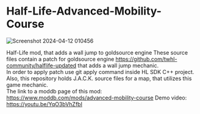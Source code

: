# Half-Life-Advanced-Mobility-Course
![Screenshot 2024-04-12 010456](https://github.com/Wosk1947/Half-Life-Advanced-Mobility-Course/assets/66104180/c272d87c-b6e4-4708-90a5-1b0ddd3f6e8c)

Half-Life mod, that adds a wall jump to goldsource engine
These source files contain a patch for goldsource engine https://github.com/twhl-community/halflife-updated that adds a wall jump mechanic. <br>
In order to apply patch use git apply command inside HL SDK C++ project. <br>
Also, this repository holds J.A.C.K. source files for a map, that utilizes this game mechanic. <br>
The link to a moddb page of this mod: https://www.moddb.com/mods/advanced-mobility-course
Demo video: https://youtu.be/YqO3bVhZfbI
